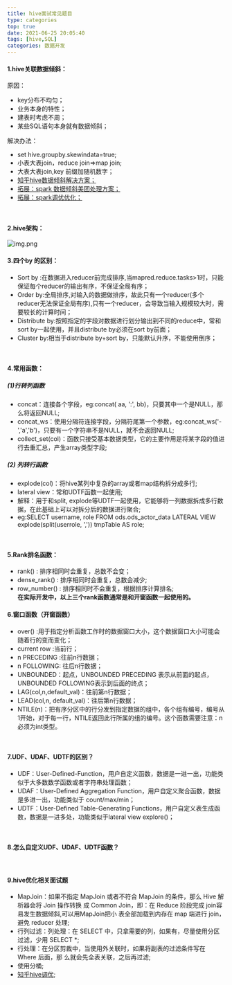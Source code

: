 ```yaml
---
title: hive面试常见题目
type: categories
top: true
date: 2021-06-25 20:05:40
tags: [hive,SQL]
categories: 数据开发
---
```

#### 1.hive关联数据倾斜：
原因：
   *    key分布不均匀；
   *    业务本身的特性；
   *    建表时考虑不周；
   *    某些SQL语句本身就有数据倾斜；

解决办法：
   *    set hive.groupby.skewindata=true;
   *    小表大表join，reduce join=>map join;
   *    大表大表join,key 前缀加随机数字；
   *    [知乎hive数据倾斜解决方案；](https://zhuanlan.zhihu.com/p/105987407)
   *    [拓展：spark 数据倾斜美团处理方案；](https://tech.meituan.com/2016/05/12/spark-tuning-pro.html)
   *    [拓展：spark调优优化；](https://tech.meituan.com/2016/04/29/spark-tuning-basic.html)

<br/>

#### 2.hive架构：
![img.png](../../../../images/post-images/up-49a57d36a42afebe3bfcafc55c719b228b4.JPEG)
<br/>

#### 3.四个by 的区别：
   *    Sort by :在数据进入reducer前完成排序,当mapred.reduce.tasks>1时，只能保证每个reducer的输出有序，不保证全局有序；
   *    Order by:全局排序,对输入的数据做排序，故此只有一个reducer(多个reducer无法保证全局有序),只有一个reducer，会导致当输入规模较大时，需要较长的计算时间；
   *    Distribute by:按照指定的字段对数据进行划分输出到不同的reduce中，常和sort by一起使用，并且distribute by必须在sort by前面；
   *    Cluster by:相当于distribute by+sort by，只能默认升序，不能使用倒序；
<br/>
        
#### 4.常用函数：
##### (1)行转列函数
   *    concat：连接各个字段，eg:concat( aa, ':', bb)，只要其中一个是NULL，那么将返回NULL;
   *    concat_ws：使用分隔符连接字段，分隔符尾第一个参数，eg:concat_ws('-','a','b')，只要有一个字符串不是NULL，就不会返回NULL;
   *    collect_set(col)：函数只接受基本数据类型，它的主要作用是将某字段的值进行去重汇总，产生array类型字段;
##### (2) 列转行函数
   *    explode(col)：将hive某列中复杂的array或者map结构拆分成多行;
   *    lateral view：常和UDTF函数一起使用;
   *    解释：用于和split, explode等UDTF一起使用，它能够将一列数据拆成多行数据，在此基础上可以对拆分后的数据进行聚合;
   *    eg:SELECT username, role FROM ods.ods_actor_data LATERAL VIEW explode(split(userrole, ',')) tmpTable AS role;
<br/>
        
#### 5.Rank排名函数：
   *    rank() : 排序相同时会重复，总数不会变；
   *    dense_rank() : 排序相同时会重复，总数会减少;
   *    row_number() : 排序相同时不会重复，根据排序计算排名;
   <br>**在实际开发中，以上三个rank函数通常是和开窗函数一起使用的。**

#### 6.窗口函数（开窗函数）
   *    over()  :用于指定分析函数工作时的数据窗口大小，这个数据窗口大小可能会随着行的变而变化； 
   *    current row :当前行；
   *    n PRECEDING :往前n行数据；
   *    n FOLLOWING: 往后n行数据； 
   *    UNBOUNDED：起点，UNBOUNDED PRECEDING 表示从前面的起点， UNBOUNDED FOLLOWING表示到后面的终点；
   *    LAG(col,n,default_val)：往前第n行数据； 
   *    LEAD(col,n, default_val)：往后第n行数据；
   *    NTILE(n)：把有序分区中的行分发到指定数据的组中，各个组有编号，编号从1开始，对于每一行，NTILE返回此行所属的组的编号。这个函数需要注意：n必须为int类型。
<br/>

#### 7.UDF、UDAF、UDTF的区别？
   *    UDF：User-Defined-Function，用户自定义函数，数据是一进一出，功能类似于大多数数学函数或者字符串处理函数；
   *    UDAF：User-Defined Aggregation Function，用户自定义聚合函数，数据是多进一出，功能类似于 count/max/min；
   *    UDTF：User-Defined Table-Generating Functions，用户自定义表生成函数，数据是一进多处，功能类似于lateral view explore()；
<br/>
        
#### 8.怎么自定义UDF、UDAF、UDTF函数？
<br/>

#### 9.hive优化相关面试题
   *    MapJoin：如果不指定 MapJoin 或者不符合 MapJoin 的条件，那么 Hive 解析器会将 Join 操作转换 成 Common Join，即：在 Reduce 阶段完成 join容易发生数据倾斜,可以用MapJoin把小 表全部加载到内存在 map 端进行 join，避免 reducer 处理;
   *    行列过滤：列处理：在 SELECT 中，只拿需要的列，如果有，尽量使用分区过滤，少用 SELECT *;
   *    行处理：在分区剪裁中，当使用外关联时，如果将副表的过滤条件写在 Where 后面，那 么就会先全表关联，之后再过滤;
   *    使用分桶;
   *    [知乎hive调优](https://zhuanlan.zhihu.com/p/80718835);






